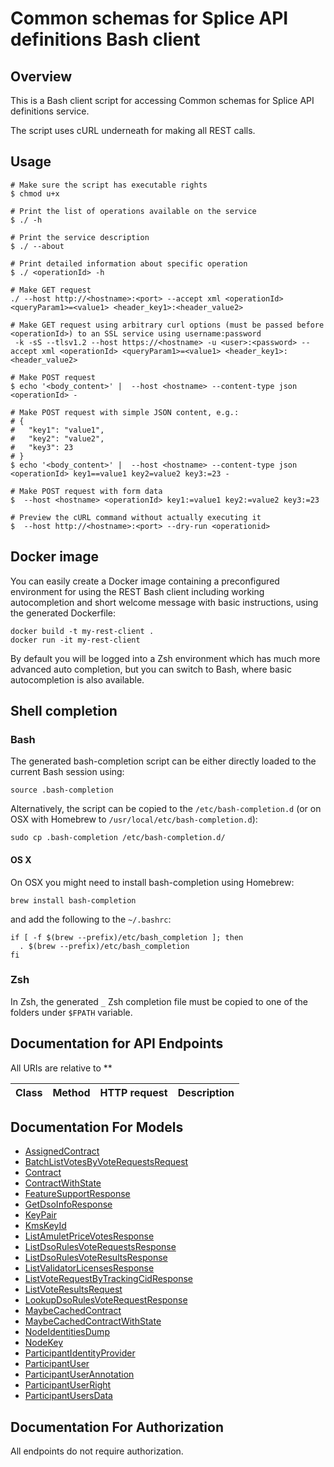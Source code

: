 # Common schemas for Splice API definitions Bash client

## Overview

This is a Bash client script for accessing Common schemas for Splice API definitions service.

The script uses cURL underneath for making all REST calls.

## Usage

```shell
# Make sure the script has executable rights
$ chmod u+x 

# Print the list of operations available on the service
$ ./ -h

# Print the service description
$ ./ --about

# Print detailed information about specific operation
$ ./ <operationId> -h

# Make GET request
./ --host http://<hostname>:<port> --accept xml <operationId> <queryParam1>=<value1> <header_key1>:<header_value2>

# Make GET request using arbitrary curl options (must be passed before <operationId>) to an SSL service using username:password
 -k -sS --tlsv1.2 --host https://<hostname> -u <user>:<password> --accept xml <operationId> <queryParam1>=<value1> <header_key1>:<header_value2>

# Make POST request
$ echo '<body_content>' |  --host <hostname> --content-type json <operationId> -

# Make POST request with simple JSON content, e.g.:
# {
#   "key1": "value1",
#   "key2": "value2",
#   "key3": 23
# }
$ echo '<body_content>' |  --host <hostname> --content-type json <operationId> key1==value1 key2=value2 key3:=23 -

# Make POST request with form data
$  --host <hostname> <operationId> key1:=value1 key2:=value2 key3:=23

# Preview the cURL command without actually executing it
$  --host http://<hostname>:<port> --dry-run <operationid>

```

## Docker image

You can easily create a Docker image containing a preconfigured environment
for using the REST Bash client including working autocompletion and short
welcome message with basic instructions, using the generated Dockerfile:

```shell
docker build -t my-rest-client .
docker run -it my-rest-client
```

By default you will be logged into a Zsh environment which has much more
advanced auto completion, but you can switch to Bash, where basic autocompletion
is also available.

## Shell completion

### Bash

The generated bash-completion script can be either directly loaded to the current Bash session using:

```shell
source .bash-completion
```

Alternatively, the script can be copied to the `/etc/bash-completion.d` (or on OSX with Homebrew to `/usr/local/etc/bash-completion.d`):

```shell
sudo cp .bash-completion /etc/bash-completion.d/
```

#### OS X

On OSX you might need to install bash-completion using Homebrew:

```shell
brew install bash-completion
```

and add the following to the `~/.bashrc`:

```shell
if [ -f $(brew --prefix)/etc/bash_completion ]; then
  . $(brew --prefix)/etc/bash_completion
fi
```

### Zsh

In Zsh, the generated `_` Zsh completion file must be copied to one of the folders under `$FPATH` variable.

## Documentation for API Endpoints

All URIs are relative to **

Class | Method | HTTP request | Description
------------ | ------------- | ------------- | -------------


## Documentation For Models

 - [AssignedContract](docs/AssignedContract.md)
 - [BatchListVotesByVoteRequestsRequest](docs/BatchListVotesByVoteRequestsRequest.md)
 - [Contract](docs/Contract.md)
 - [ContractWithState](docs/ContractWithState.md)
 - [FeatureSupportResponse](docs/FeatureSupportResponse.md)
 - [GetDsoInfoResponse](docs/GetDsoInfoResponse.md)
 - [KeyPair](docs/KeyPair.md)
 - [KmsKeyId](docs/KmsKeyId.md)
 - [ListAmuletPriceVotesResponse](docs/ListAmuletPriceVotesResponse.md)
 - [ListDsoRulesVoteRequestsResponse](docs/ListDsoRulesVoteRequestsResponse.md)
 - [ListDsoRulesVoteResultsResponse](docs/ListDsoRulesVoteResultsResponse.md)
 - [ListValidatorLicensesResponse](docs/ListValidatorLicensesResponse.md)
 - [ListVoteRequestByTrackingCidResponse](docs/ListVoteRequestByTrackingCidResponse.md)
 - [ListVoteResultsRequest](docs/ListVoteResultsRequest.md)
 - [LookupDsoRulesVoteRequestResponse](docs/LookupDsoRulesVoteRequestResponse.md)
 - [MaybeCachedContract](docs/MaybeCachedContract.md)
 - [MaybeCachedContractWithState](docs/MaybeCachedContractWithState.md)
 - [NodeIdentitiesDump](docs/NodeIdentitiesDump.md)
 - [NodeKey](docs/NodeKey.md)
 - [ParticipantIdentityProvider](docs/ParticipantIdentityProvider.md)
 - [ParticipantUser](docs/ParticipantUser.md)
 - [ParticipantUserAnnotation](docs/ParticipantUserAnnotation.md)
 - [ParticipantUserRight](docs/ParticipantUserRight.md)
 - [ParticipantUsersData](docs/ParticipantUsersData.md)


## Documentation For Authorization

 All endpoints do not require authorization.

